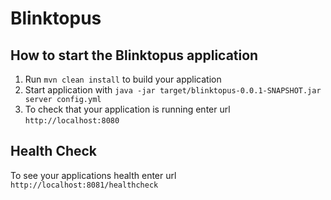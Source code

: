 # Blinktopus

How to start the Blinktopus application
---

1. Run `mvn clean install` to build your application
1. Start application with `java -jar target/blinktopus-0.0.1-SNAPSHOT.jar server config.yml`
1. To check that your application is running enter url `http://localhost:8080`

Health Check
---

To see your applications health enter url `http://localhost:8081/healthcheck`

